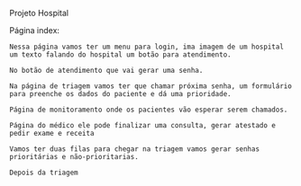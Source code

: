 Projeto Hospital 

Página index: 

	Nessa página vamos ter um menu para login, ima imagem de um hospital um texto falando do hospital um botão para atendimento. 

	No botão de atendimento que vai gerar uma senha. 

	Na página de triagem vamos ter que chamar próxima senha, um formulário para preenche os dados do paciente e dá uma prioridade. 

	Página de monitoramento onde os pacientes vão esperar serem chamados. 

	Página do médico ele pode finalizar uma consulta, gerar atestado e pedir exame e receita 

	Vamos ter duas filas para chegar na triagem vamos gerar senhas prioritárias e não-prioritarias. 

	Depois da triagem  